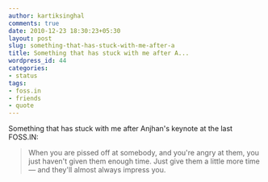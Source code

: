 ```yaml
---
author: kartiksinghal
comments: true
date: 2010-12-23 18:30:23+05:30
layout: post
slug: something-that-has-stuck-with-me-after-a
title: Something that has stuck with me after A...
wordpress_id: 44
categories:
- status
tags:
- foss.in
- friends
- quote
---
```


Something that has stuck with me after Anjhan's keynote at the last FOSS.IN:



> When you are pissed off at somebody, and you're angry at them, you just haven't given them enough time. Just give them a little more time — and they'll almost always impress you.

